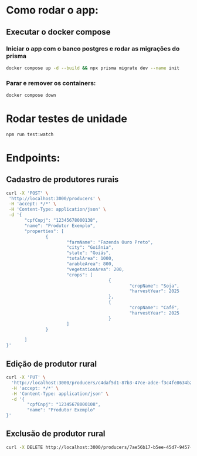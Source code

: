 # Como rodar o app:

## Executar o docker compose
 ### Iniciar o app com o banco postgres e rodar as migrações do prisma

 ```bash
docker compose up -d --build && npx prisma migrate dev --name init
 ```

 ### Parar e remover os containers:
 ```bash
 docker compose down  
 ````

 # Rodar testes de unidade
 ```bash
 npm run test:watch 
 ````

 # Endpoints:
 ## Cadastro de produtores rurais
 ```bash
 curl -X 'POST' \
  'http://localhost:3000/producers' \
  -H 'accept: */*' \
  -H 'Content-Type: application/json' \
  -d '{
        "cpfCnpj": "12345678000138",
        "name": "Produtor Exemplo",
        "properties": [
                {
                        "farmName": "Fazenda Ouro Preto",
                        "city": "Goiânia",
                        "state": "Goiás",
                        "totalArea": 1000,
                        "arableArea": 800,
                        "vegetationArea": 200,
                        "crops": [
                                        {
                                                "cropName": "Soja",
                                                "harvestYear": 2025
                                        },
                                        {
                                                "cropName": "Café",
                                                "harvestYear": 2025
                                        }
                        ]
                }

        ]
}'
 ````
##  Edição de produtor rural
```bash
curl -X 'PUT' \
  'http://localhost:3000/producers/c4daf5d1-87b3-47ce-adce-f3c4fe8634b2' \
  -H 'accept: */*' \
  -H 'Content-Type: application/json' \
  -d '{
        "cpfCnpj": "12345678000108",
        "name": "Produtor Exemplo"
}'
````
## Exclusão de produtor rural
```bash
curl -X DELETE http://localhost:3000/producers/7ae56b17-b5ee-45d7-9457-f94375723361
```` 